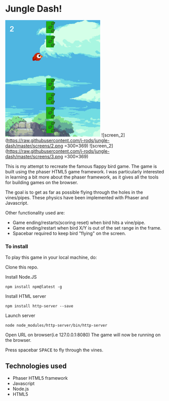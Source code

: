 # Jungle Dash!

![screen_1](https://raw.githubusercontent.com/j-rods/jungle-dash/master/screens/1.png)
![screen_2](https://raw.githubusercontent.com/j-rods/jungle-dash/master/screens/2.png =300×369)
![screen_2](https://raw.githubusercontent.com/j-rods/jungle-dash/master/screens/3.png =300×369)

This is my attempt to recreate the famous flappy bird game. The game is built using the phaser HTML5 game framework. 
I was particularly interested in learning a bit more about the phaser framework, as it gives all the tools for building games on the browser.

The goal is to get as far as possible flying through the holes in the vines/pipes. These physics have been implemented with Phaser and Javascript.

Other functionality used are:
* Game ending/restarts(scoring reset) when bird hits a vine/pipe.
* Game ending/restart when bird X/Y is out of the set range in the frame.
* Spacebar required to keep bird "flying" on the screen.

### To install

To play this game in your local machine, do:

Clone this repo.

Install Node.JS
```
npm install npm@latest -g
```

Install HTML server
```
npm install http-server --save
```

Launch server 
```
node node_modules/http-server/bin/http-server
```

Open URL on browser(i.e 127.0.0.1:8080)
The game will now be running on the browser.

Press spacebar <kbd>SPACE</kbd> to fly through the vines.

## Technologies used
* Phaser HTML5 framework
* Javascript
* Node.js
* HTML5
